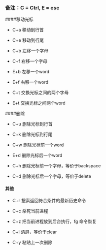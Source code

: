 ### 备注：C = Ctrl, E = esc



####移动光标

- C+a 移动到行首

- C+e 移动到行尾

- C+b 左移一个字母

- C+f 右移一个字母

- E+b 左移一个word

- E+f 右移一个word

- C+t 交换光标之间的两个字母

- E+t 交换光标之间两个word



####删除

- C+u 删除光标到行首

- C+k 删除光标到行尾

- C+w 删除光标前一个word

- E+d 删除光标后一个word

- C+h 删除光标前一个字母，等价于backspace

- C+d 删除光标后一个字母，等价于delete



#### 其他

- C+r 搜索返回符合条件的最新历史命令

- C+c 杀死当前进程

- C+z 把当前进程放到后台执行，fg 命令恢复

- C+l 清屏，等价于clear

- C+y 粘贴上一次删除









